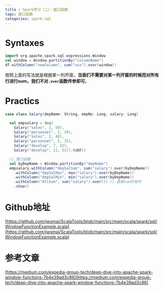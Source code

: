 ```yaml
---
title : Spark学习（二）：窗口函数
tags: 窗口函数
categories: spark-sql
---
```


# Syntaxes
```scala
import org.apache.spark.sql.expressions.Window
val window = Window.partitionBy("columnName")
df.withColumn("newColumn", sum("xxx").over(window))
```
按照上面的写法就是根据某一列开窗，**当我们不需要对某一列开窗的时候而对所有行进行sum，我们不对`.over`函数传参即可**。

# Practics
```scala
case class Salary(depName: String, empNo: Long, salary: Long)

  val empsalary = Seq(
    Salary("sales", 1, 50),
    Salary("personnel", 2, 39),
    Salary("sales", 3, 48),
    Salary("personnel", 5, 35),
    Salary("develop", 7, 42),
    Salary("develop", 11, 52)).toDF()

  // 窗口函数
  val byDepName = Window.partitionBy("depName")
  empsalary.withColumn("depSalSum", sum("salary").over(byDepName))
    .withColumn("depSalMax", max("salary").over(byDepName))
    .withColumn("depSalMin", min("salary").over(byDepName))
    .withColumn("AllSum", sum("salary").over()) // 直接sum所有列
    .show()
```
# Github地址
[https://github.com/jwsmai/ScalaTools/blob/main/src/main/scala/spark/sql/WindowFunctionExample.scala](https://github.com/jwsmai/ScalaTools/blob/main/src/main/scala/spark/sql/WindowFunctionExample.scala)
# 参考文章
[https://medium.com/expedia-group-tech/deep-dive-into-apache-spark-window-functions-7b4e39ad3c86](https://medium.com/expedia-group-tech/deep-dive-into-apache-spark-window-functions-7b4e39ad3c86)